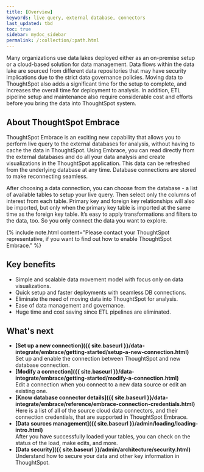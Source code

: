 ```yaml
---
title: [Overview]
keywords: live query, external database, connectors
last_updated: tbd
toc: true
sidebar: mydoc_sidebar
permalink: /:collection/:path.html
---
```

Many organizations use data lakes deployed either as an on-premise setup or a cloud-based solution for data management. Data flows within the data lake are sourced from different data repositories that may have security implications due to the strict data governance policies. Moving data to ThoughtSpot also adds a significant time for the setup to complete, and increases the overall time for deployment to analysis. In addition, ETL pipeline setup and maintenance also require considerable cost and efforts before you bring the data into ThoughtSpot system.

## About ThoughtSpot Embrace

ThoughtSpot Embrace is an exciting new capability that allows you to perform live query to the external databases for analysis,  without having to cache the data in ThoughtSpot. Using Embrace, you can read directly from the external databases and do all your data analysis and create  visualizations in the ThoughtSpot application. This data can be refreshed from the underlying database at any time. Database connections are stored to make reconnecting seamless.

After choosing a data connection, you can choose from the database - a list of available tables to setup your live query. Then select only the columns of interest from each table. Primary key and foreign key relationships will also be imported, but only when the primary key table is imported at the same time as the foreign key table. It’s easy to apply transformations and filters to the data, too. So you only connect the data you want to explore.

{% include note.html content="Please contact your ThoughtSpot representative, if you want to find out how to enable ThoughtSpot Embrace." %}

## Key benefits
- Simple and scalable data movement model with focus only on data visualizations.
- Quick setup and faster deployments with seamless DB connections.
- Eliminate the need of moving data into ThoughtSpot for analysis.
- Ease of data management and governance.
- Huge time and cost saving since ETL pipelines are eliminated.

## What's next

-   **[Set up a new connection]({{ site.baseurl }}/data-integrate/embrace/getting-started/setup-a-new-connection.html)**  
Set up and enable the connection between ThoughtSpot and new database connection.
-   **[Modify a connection]({{ site.baseurl }}/data-integrate/embrace/getting-started/modify-a-connection.html)**  
Edit a connection when you connect to a new data source or edit an existing one.
-   **[Know database connector details]({{ site.baseurl }}/data-integrate/embrace/reference/embrace-connection-credentials.html)**  
Here is a list of all of the source cloud data connectors, and their connection credentials, that are supported in ThoughtSpot Embrace.
-   **[Data sources management]({{ site.baseurl }}/admin/loading/loading-intro.html)**  
After you have successfully loaded your tables, you can check on the status of the load, make edits, and more.
-   **[Data security]({{ site.baseurl }}/admin/architecture/security.html)**  
Understand how to secure your data and other key information in ThoughtSpot.
